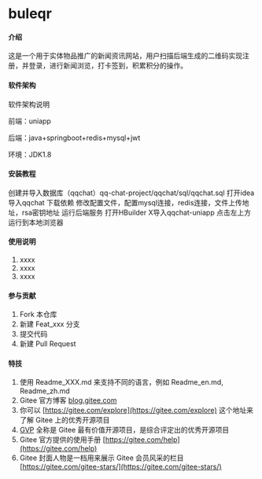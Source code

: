# buleqr

#### 介绍
这是一个用于实体物品推广的新闻资讯网站，用户扫描后端生成的二维码实现注册，并登录，进行新闻浏览，打卡签到，积累积分的操作。

#### 软件架构
软件架构说明

前端：uniapp

后端：java+springboot+redis+mysql+jwt

环境：JDK1.8

#### 安装教程

创建并导入数据库（qqchat）qq-chat-project/qqchat/sql/qqchat.sql
打开idea导入qqchat 下载依赖
修改配置文件，配置mysql连接，redis连接，文件上传地址，rsa密钥地址
运行后端服务
打开HBuilder X导入qqchat-uniapp 点击左上方运行到本地浏览器

#### 使用说明

1.  xxxx
2.  xxxx
3.  xxxx

#### 参与贡献

1.  Fork 本仓库
2.  新建 Feat_xxx 分支
3.  提交代码
4.  新建 Pull Request


#### 特技

1.  使用 Readme\_XXX.md 来支持不同的语言，例如 Readme\_en.md, Readme\_zh.md
2.  Gitee 官方博客 [blog.gitee.com](https://blog.gitee.com)
3.  你可以 [https://gitee.com/explore](https://gitee.com/explore) 这个地址来了解 Gitee 上的优秀开源项目
4.  [GVP](https://gitee.com/gvp) 全称是 Gitee 最有价值开源项目，是综合评定出的优秀开源项目
5.  Gitee 官方提供的使用手册 [https://gitee.com/help](https://gitee.com/help)
6.  Gitee 封面人物是一档用来展示 Gitee 会员风采的栏目 [https://gitee.com/gitee-stars/](https://gitee.com/gitee-stars/)
